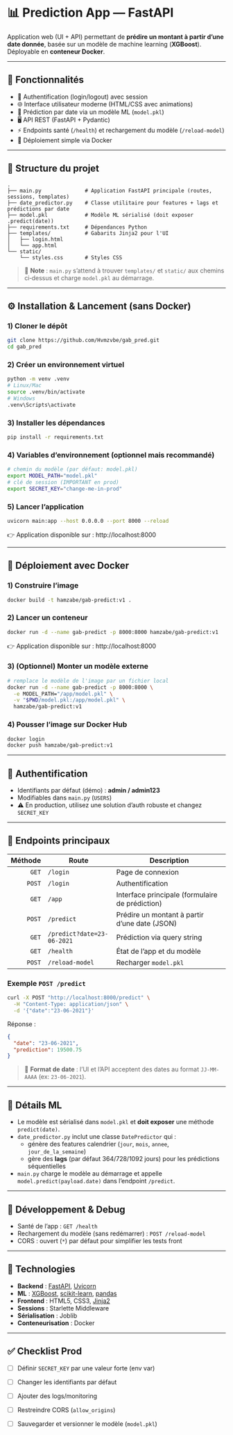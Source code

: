 
# 📊 Prediction App — FastAPI

Application web (UI + API) permettant de **prédire un montant à partir d’une date donnée**, basée sur un modèle de machine learning (**XGBoost**). Déployable en **conteneur Docker**.

---

## 🚀 Fonctionnalités

- 🔐 Authentification (login/logout) avec session
- 🌐 Interface utilisateur moderne (HTML/CSS avec animations)
- 📅 Prédiction par date via un modèle ML (`model.pkl`)
- 🖥️ API REST (FastAPI + Pydantic)
- ⚡ Endpoints santé (`/health`) et rechargement du modèle (`/reload-model`)
- 🐳 Déploiement simple via Docker

---

## 📂 Structure du projet

```
.
├── main.py              # Application FastAPI principale (routes, sessions, templates)
├── date_predictor.py    # Classe utilitaire pour features + lags et prédictions par date
├── model.pkl            # Modèle ML sérialisé (doit exposer .predict(date))
├── requirements.txt     # Dépendances Python
├── templates/           # Gabarits Jinja2 pour l'UI
│   ├── login.html
│   └── app.html
└── static/
    └── styles.css       # Styles CSS
```

> 🔎 **Note** : `main.py` s’attend à trouver `templates/` et `static/` aux chemins ci‑dessus et charge `model.pkl` au démarrage.

---

## ⚙️ Installation & Lancement (sans Docker)

### 1) Cloner le dépôt
```bash
git clone https://github.com/Hvmzvbe/gab_pred.git
cd gab_pred
```

### 2) Créer un environnement virtuel
```bash
python -m venv .venv
# Linux/Mac
source .venv/bin/activate
# Windows
.venv\Scripts\activate
```

### 3) Installer les dépendances
```bash
pip install -r requirements.txt
```

### 4) Variables d’environnement (optionnel mais recommandé)
```bash
# chemin du modèle (par défaut: model.pkl)
export MODEL_PATH="model.pkl"
# clé de session (IMPORTANT en prod)
export SECRET_KEY="change-me-in-prod"
```

### 5) Lancer l’application
```bash
uvicorn main:app --host 0.0.0.0 --port 8000 --reload
```
👉 Application disponible sur : http://localhost:8000

---

## 🐳 Déploiement avec Docker

### 1) Construire l’image
```bash
docker build -t hamzabe/gab-predict:v1 .
```

### 2) Lancer un conteneur
```bash
docker run -d --name gab-predict -p 8000:8000 hamzabe/gab-predict:v1
```
👉 Application disponible sur : http://localhost:8000

### 3) (Optionnel) Monter un modèle externe
```bash
# remplace le modèle de l'image par un fichier local
docker run -d --name gab-predict -p 8000:8000 \
  -e MODEL_PATH="/app/model.pkl" \
  -v "$PWD/model.pkl:/app/model.pkl" \
  hamzabe/gab-predict:v1
```

### 4) Pousser l’image sur Docker Hub
```bash
docker login
docker push hamzabe/gab-predict:v1
```

---

## 🔐 Authentification

- Identifiants par défaut (démo) : **admin / admin123**
- Modifiables dans `main.py` (`USERS`)
- ⚠️ En production, utilisez une solution d’auth robuste et changez `SECRET_KEY`

---

## 📡 Endpoints principaux

| Méthode | Route                             | Description                                  |
|--------:|-----------------------------------|----------------------------------------------|
| `GET`   | `/login`                          | Page de connexion                             |
| `POST`  | `/login`                          | Authentification                              |
| `GET`   | `/app`                            | Interface principale (formulaire de prédiction) |
| `POST`  | `/predict`                        | Prédire un montant à partir d’une date (JSON) |
| `GET`   | `/predict?date=23-06-2021`        | Prédiction via query string                   |
| `GET`   | `/health`                         | État de l’app et du modèle                    |
| `POST`  | `/reload-model`                   | Recharger `model.pkl`                         |

### Exemple `POST /predict`
```bash
curl -X POST "http://localhost:8000/predict" \
  -H "Content-Type: application/json" \
  -d '{"date":"23-06-2021"}'
```
Réponse :
```json
{
  "date": "23-06-2021",
  "prediction": 19500.75
}
```

> 📅 **Format de date** : l’UI et l’API acceptent des dates au format `JJ-MM-AAAA` (ex: `23-06-2021`).

---

## 🧠 Détails ML

- Le modèle est sérialisé dans `model.pkl` et **doit exposer** une méthode `predict(date)`.
- `date_predictor.py` inclut une classe `DatePredictor` qui :  
  - génère des features calendrier (`jour`, `mois`, `annee`, `jour_de_la_semaine`)  
  - gère des **lags** (par défaut 364/728/1092 jours) pour les prédictions séquentielles  
- `main.py` charge le modèle au démarrage et appelle `model.predict(payload.date)` dans l’endpoint `/predict`.

---

## 🧪 Développement & Debug

- Santé de l’app : `GET /health`
- Rechargement du modèle (sans redémarrer) : `POST /reload-model`
- CORS : ouvert (`*`) par défaut pour simplifier les tests front

---

## 🔧 Technologies

- **Backend** : [FastAPI](https://fastapi.tiangolo.com/), [Uvicorn](https://www.uvicorn.org/)
- **ML** : [XGBoost](https://xgboost.ai/), [scikit-learn](https://scikit-learn.org/), [pandas](https://pandas.pydata.org/)
- **Frontend** : HTML5, CSS3, [Jinja2](https://jinja.palletsprojects.com/)
- **Sessions** : Starlette Middleware
- **Sérialisation** : Joblib
- **Conteneurisation** : Docker

---

## ✅ Checklist Prod

- [ ] Définir `SECRET_KEY` par une valeur forte (env var)  
- [ ] Changer les identifiants par défaut  
- [ ] Ajouter des logs/monitoring  
- [ ] Restreindre CORS (`allow_origins`)  
- [ ] Sauvegarder et versionner le modèle (`model.pkl`)  

